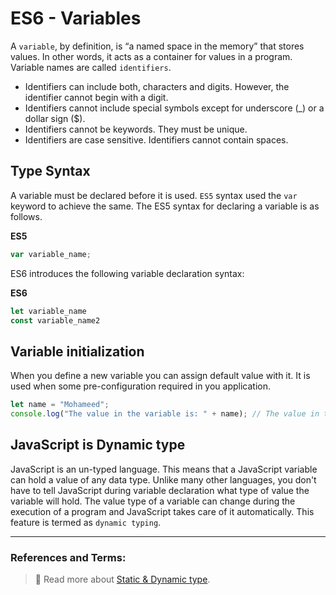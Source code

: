# ES6 - Variables

A `variable`, by definition, is “a named space in the memory” that stores values. In other words, it acts as a container for values in a program. Variable names are called `identifiers`.

- Identifiers can include both, characters and digits. However, the identifier cannot begin with a digit.
- Identifiers cannot include special symbols except for underscore (\_) or a dollar sign (\$).
- Identifiers cannot be keywords. They must be unique.
- Identifiers are case sensitive. Identifiers cannot contain spaces.

## Type Syntax

A variable must be declared before it is used. `ES5` syntax used the `var` keyword to achieve the same. The ES5 syntax for declaring a variable is as follows.

**ES5**

```js
var variable_name;
```

ES6 introduces the following variable declaration syntax:

**ES6**

```js
let variable_name
const variable_name2
```

## Variable initialization

When you define a new variable you can assign default value with it. It is used when some pre-configuration required in you application.

```js
let name = "Mohameed";
console.log("The value in the variable is: " + name); // The value in the variable is Mohameed
```

## JavaScript is Dynamic type

JavaScript is an un-typed language. This means that a JavaScript variable can hold a value of any data type. Unlike many other languages, you don't have to tell JavaScript during variable declaration what type of value the variable will hold. The value type of a variable can change during the execution of a program and JavaScript takes care of it automatically. This feature is termed as `dynamic typing`.

---

### References and Terms:

> :gem: Read more about [Static & Dynamic type](https://www.sitepoint.com/typing-versus-dynamic-typing/).
